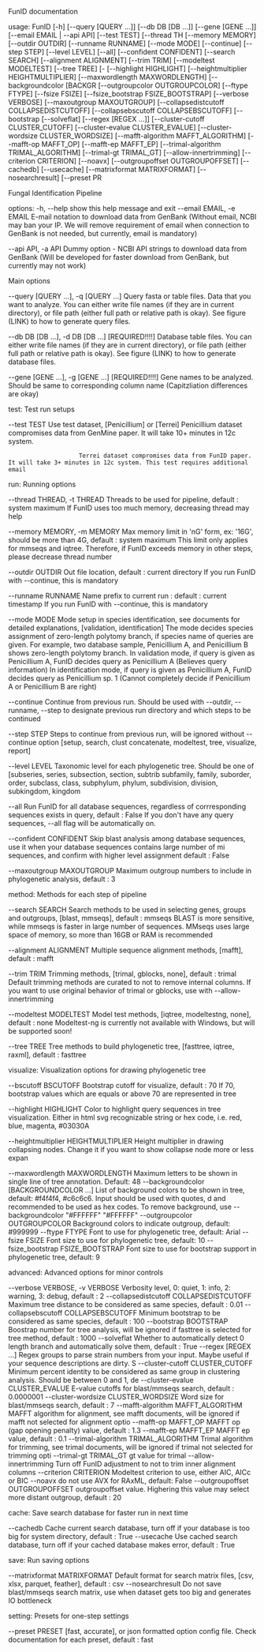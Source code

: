 FunID documentation

usage: FunID [-h] [--query [QUERY ...]] [--db DB [DB ...]] [--gene [GENE ...]] [--email EMAIL | --api API] [--test TEST] [--thread TH
             [--memory MEMORY] [--outdir OUTDIR] [--runname RUNNAME] [--mode MODE] [--continue] [--step STEP] [--level LEVEL] [--all]
             [--confident CONFIDENT] [--search SEARCH] [--alignment ALIGNMENT] [--trim TRIM] [--modeltest MODELTEST] [--tree TREE] [-
             [--highlight HIGHLIGHT] [--heightmultiplier HEIGHTMULTIPLIER] [--maxwordlength MAXWORDLENGTH] [--backgroundcolor [BACKGR
             [--outgroupcolor OUTGROUPCOLOR] [--ftype FTYPE] [--fsize FSIZE] [--fsize_bootstrap FSIZE_BOOTSTRAP] [--verbose VERBOSE]
             [--maxoutgroup MAXOUTGROUP] [--collapsedistcutoff COLLAPSEDISTCUTOFF] [--collapsebscutoff COLLAPSEBSCUTOFF] [--bootstrap
             [--solveflat] [--regex [REGEX ...]] [--cluster-cutoff CLUSTER_CUTOFF] [--cluster-evalue CLUSTER_EVALUE]
             [--cluster-wordsize CLUSTER_WORDSIZE] [--mafft-algorithm MAFFT_ALGORITHM] [--mafft-op MAFFT_OP] [--mafft-ep MAFFT_EP]
             [--trimal-algorithm TRIMAL_ALGORITHM] [--trimal-gt TRIMAL_GT] [--allow-innertrimming] [--criterion CRITERION] [--noavx]
             [--outgroupoffset OUTGROUPOFFSET] [--cachedb] [--usecache] [--matrixformat MATRIXFORMAT] [--nosearchresult] [--preset PR

Fungal Identification Pipeline

options:
  -h, --help            show this help message and exit
  --email EMAIL, -e EMAIL
                        E-mail notation to download data from GenBank
                        (Without email, NCBI may ban your IP. We will remove requirement of email when connection to GenBank is not needed, but currently, email is mandatory)


  --api API, -a API     Dummy option - NCBI API strings to download data from GenBank
                        (Will be developed for faster download from GenBank, but currently may not work)

  Main options

  --query [QUERY ...], -q [QUERY ...]
                        Query fasta or table files. Data that you want to analyze. You can either write file names (if they are in current directory), or file path (either full path or relative path is okay). See figure (LINK) to how to generate query files.

  --db DB [DB ...], -d DB [DB ...] [REQUIRED!!!!]
                        Database table files. You can either write file names (if they are in current directory), or file path (either full path or relative path is okay). See figure (LINK) to how to generate database files.

  --gene [GENE ...], -g [GENE ...] [REQUIRED!!!!]
                        Gene names to be analyzed. Should be same to corresponding column name (Capitzliation differences are okay)

test:
  Test run setups

  --test TEST           Use test dataset, [Penicillium] or [Terrei]
                        Penicillium dataset compromises data from GenMine paper. It will take 10+ minutes in 12c system.
                        
                        Terrei dataset compromises data from FunID paper. It will take 3+ minutes in 12c system. This test requires additional email

run:
  Running options

  --thread THREAD, -t THREAD
                        Threads to be used for pipeline, default : system maximum
                        If FunID uses too much memory, decreasing thread may help

  --memory MEMORY, -m MEMORY
                        Max memory limit in 'nG' form, ex: '16G', should be more than 4G, default : system maximum
                        This limit only applies for mmseqs and iqtree. Therefore, if FunID exceeds memory in other steps, please decrease thread number

  --outdir OUTDIR       Out file location, default : current directory
                        If you run FunID with --continue, this is mandatory

  --runname RUNNAME     Name prefix to current run : default : current timestamp
                        If you run FunID with --continue, this is mandatory

  --mode MODE           Mode setup in species identification, see documents for detailed explanations, [validation, identification]
                        The mode decides species assignment of zero-length polytomy branch, if species name of queries are given.
                        For example, two database sample, Penicillium A, and Penicillium B shows zero-length polytomy branch.
                        In validation mode, if query is given as Penicillium A, FunID decides query as Penicillium A (Believes query information)
                        In identification mode, if query is given as Penicillium A, FunID decides query as Penicillium sp. 1 (Cannot completely decide if Penicillium A or Penicillium B are right)
                    
  --continue            Continue from previous run. Should be used with --outdir, --runname, --step to designate previous run directory and which steps to be continued

  --step STEP           Steps to continue from previous run, will be ignored without --continue option [setup, search, clust
                        concatenate, modeltest, tree, visualize, report]

  --level LEVEL         Taxonomic level for each phylogenetic tree. Should be one of [subseries, series, subsection, section, subtrib
                        subfamily, family, suborder, order, subclass, class, subphylum, phylum, subdivision, division, subkingdom, kingdom

  --all                 Run FunID for all database sequences, regardless of corrresponding sequences exists in query, default : False
                        If you don't have any query sequences, --all flag will be automatically on.

  --confident CONFIDENT
                        Skip blast analysis among database sequences, use it when your database sequences contains large number of mi
                        sequences, and confirm with higher level assignment default : False

  --maxoutgroup MAXOUTGROUP
                        Maximum outgroup numbers to include in phylogenetic analysis, default : 3

method:
  Methods for each step of pipeline

  --search SEARCH       Search methods to be used in selecting genes, groups and outgroups, [blast, mmseqs], default : mmseqs
                        BLAST is more sensitive, while mmseqs is faster in large number of sequences. MMseqs uses large space of memory, so more than 16GB or RAM is recommended

  --alignment ALIGNMENT
                        Multiple sequence alignment methods, [mafft], default : mafft

  --trim TRIM           Trimming methods, [trimal, gblocks, none], default : trimal
                        Default trimming methods are curated to not to remove internal columns. If you want to use original behavior of trimal or gblocks, use with --allow-innertrimming

  --modeltest MODELTEST
                        Model test methods, [iqtree, modeltestng, none], default : none
                        Modeltest-ng is currently not available with Windows, but will be supported soon!

  --tree TREE           Tree methods to build phylogenetic tree, [fasttree, iqtree, raxml], default : fasttree

visualize:
  Visualization options for drawing phylogenetic tree

  --bscutoff BSCUTOFF   Bootstrap cutoff for visualize, default : 70
                        If 70, bootstrap values which are equals or above 70 are represented in tree

  --highlight HIGHLIGHT
                        Color to highlight query sequences in tree visualization. Either in html svg recognizable string or hex code, 
                        i.e. red, blue, magenta, #03030A

  --heightmultiplier HEIGHTMULTIPLIER
                        Height multiplier in drawing collapsing nodes. Change it if you want to show collapse node more or less expan
                        
  --maxwordlength MAXWORDLENGTH
                        Maximum letters to be shown in single line of tree annotation. Default: 48
  --backgroundcolor [BACKGROUNDCOLOR ...]
                        List of background colors to be shown in tree, default: #f4f4f4, #c6c6c6. Input should be used with quotes, d
                        and recommended to be used as hex codes. To remove background, use --backgroundcolor "#FFFFFF" "#FFFFFF"
  --outgroupcolor OUTGROUPCOLOR
                        Background colors to indicate outgroup, default: #999999
  --ftype FTYPE         Font to use for phylogenetic tree, default: Arial
  --fsize FSIZE         Font size to use for phylogenetic tree, default: 10
  --fsize_bootstrap FSIZE_BOOTSTRAP
                        Font size to use for bootstrap support in phylogenetic tree, default: 9

advanced:
  Advanced options for minor controls

  --verbose VERBOSE, -v VERBOSE
                        Verbosity level, 0: quiet, 1: info, 2: warning, 3: debug, default : 2
  --collapsedistcutoff COLLAPSEDISTCUTOFF
                        Maximum tree distance to be considered as same species, default : 0.01
  --collapsebscutoff COLLAPSEBSCUTOFF
                        Minimum bootstrap to be considered as same species, default : 100
  --bootstrap BOOTSTRAP
                        Boostrap number for tree analysis, will be ignored if fasttree is selected for tree method, default : 1000
  --solveflat           Whether to automatically detect 0 length branch and automatically solve them, default : True
  --regex [REGEX ...]   Regex groups to parse strain numbers from your input. Maybe useful if your sequence descriptions are dirty. S
  --cluster-cutoff CLUSTER_CUTOFF
                        Minimum percent identity to be considered as same group in clustering analysis. Should be between 0 and 1, de
  --cluster-evalue CLUSTER_EVALUE
                        E-value cutoffs for blast/mmseqs search, default : 0.0000001
  --cluster-wordsize CLUSTER_WORDSIZE
                        Word size for blast/mmseqs search, default : 7
  --mafft-algorithm MAFFT_ALGORITHM
                        MAFFT algorithm for alignment, see mafft documents, will be ignored if mafft not selected for alignment optio
  --mafft-op MAFFT_OP   MAFFT op (gap opening penalty) value, default : 1.3
  --mafft-ep MAFFT_EP   MAFFT ep value, default : 0.1
  --trimal-algorithm TRIMAL_ALGORITHM
                        Trimal algorithm for trimming, see trimal documents, will be ignored if trimal not selected for trimming opti
  --trimal-gt TRIMAL_GT
                        gt value for trimal
  --allow-innertrimming
                        Turn off FunID adjustment to not to trim inner alignment columns
  --criterion CRITERION
                        Modeltest criterion to use, either AIC, AICc or BIC
  --noavx               do not use AVX for RAxML, default: False
  --outgroupoffset OUTGROUPOFFSET
                        outgroupoffset value. Highering this value may select more distant outgroup, default : 20

cache:
  Save search database for faster run in next time

  --cachedb             Cache current search database, turn off if your database is too big for system directory, default : True
  --usecache            Use cached search database, turn off if your cached database makes error, default : True

save:
  Run saving options

  --matrixformat MATRIXFORMAT
                        Default format for search matrix files, [csv, xlsx, parquet, feather], default : csv
  --nosearchresult      Do not save blast/mmseqs search matrix, use when dataset gets too big and generates IO bottleneck

setting:
  Presets for one-step settings

  --preset PRESET       [fast, accurate], or json formatted option config file. Check documentation for each preset, default : fast